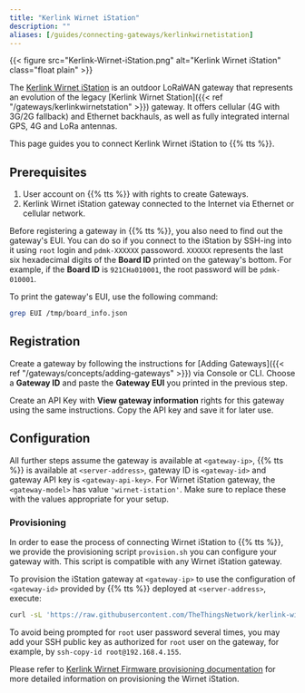 ```yaml
---
title: "Kerlink Wirnet iStation"
description: ""
aliases: [/guides/connecting-gateways/kerlinkwirnetistation]
---
```


{{< figure src="Kerlink-Wirnet-iStation.png" alt="Kerlink Wirnet iStation" class="float plain" >}}

The [Kerlink Wirnet iStation](https://www.kerlink.com/product/wirnet-istation/) is an outdoor LoRaWAN gateway that represents an evolution of the legacy [Kerlink Wirnet Station]({{< ref "/gateways/kerlinkwirnetstation" >}}) gateway. It offers cellular (4G with 3G/2G fallback) and Ethernet backhauls, as well as fully integrated internal GPS, 4G and LoRa antennas.

<!--more-->

This page guides you to connect Kerlink Wirnet iStation to {{% tts %}}.

## Prerequisites

1. User account on {{% tts %}} with rights to create Gateways.
2. Kerlink Wirnet iStation gateway connected to the Internet via Ethernet or cellular network.

Before registering a gateway in {{% tts %}}, you also need to find out the gateway's EUI. You can do so if you connect to the iStation by SSH-ing into it using `root` login and `pdmk-XXXXXX` passoword. `XXXXXX` represents the last six hexadecimal digits of the **Board ID** printed on the gateway's bottom. For example, if the **Board ID** is `921CHa010001`, the root password will be `pdmk-010001`.

To print the gateway's EUI, use the following command: 

```bash 
grep EUI /tmp/board_info.json
```

## Registration

Create a gateway by following the instructions for [Adding Gateways]({{< ref "/gateways/concepts/adding-gateways" >}}) via Console or CLI. Choose a **Gateway ID** and paste the **Gateway EUI** you printed in the previous step.

Create an API Key with **View gateway information** rights for this gateway using the same instructions. Copy the API key and save it for later use.

## Configuration

All further steps assume the gateway is available at `<gateway-ip>`, {{% tts %}} is available at `<server-address>`, gateway ID is `<gateway-id>` and gateway API key is `<gateway-api-key>`. For Wirnet iStation gateway, the `<gateway-model>` has value `'wirnet-istation'`. Make sure to replace these with the values appropriate for your setup.

### Provisioning

In order to ease the process of connecting Wirnet iStation to {{% tts %}}, we provide the provisioning script `provision.sh` you can configure your gateway with. This script is compatible with any Wirnet iStation gateway.

To provision the iStation gateway at `<gateway-ip>` to use the configuration of `<gateway-id>` provided by {{% tts %}} deployed at `<server-address>`, execute: 

```bash
curl -sL 'https://raw.githubusercontent.com/TheThingsNetwork/kerlink-wirnet-firmware/v0.0.3/provision.sh' | bash -s -- <gateway-model> <gateway-ip> <server-address> <gateway-id> <gateway-api-key>
```

To avoid being prompted for `root` user password several times, you may add your SSH public key as authorized for `root` user on the gateway, for example, by `ssh-copy-id root@192.168.4.155`.

Please refer to [Kerlink Wirnet Firmware provisioning documentation](https://github.com/TheThingsNetwork/kerlink-wirnet-firmware/tree/v0.0.3#provisioning) for more detailed information on provisioning the Wirnet iStation.
